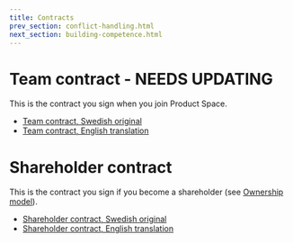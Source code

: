 ```yaml
---
title: Contracts
prev_section: conflict-handling.html
next_section: building-competence.html
---
```


Team contract - NEEDS UPDATING
=============

This is the contract you sign when you join Product Space.

-   [Team contract, Swedish original](team-contract-sv.html)
-   [Team contract, English translation](team-contract-en.html)

Shareholder contract
====================

This is the contract you sign if you become a shareholder (see [Ownership model](ownership-model.html)).

-   [Shareholder contract, Swedish original](shareholder-contract-sv.html)
-   [Shareholder contract, English translation](shareholder-contract-en.html)
